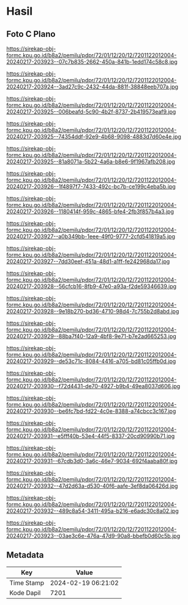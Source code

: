 # Hasil

## Foto C Plano

https://sirekap-obj-formc.kpu.go.id/b8a2/pemilu/pdpr/72/01/12/20/12/7201122012004-20240217-203923--07c7b835-2662-450a-841b-1edd174c58c8.jpg

https://sirekap-obj-formc.kpu.go.id/b8a2/pemilu/pdpr/72/01/12/20/12/7201122012004-20240217-203924--3ad27c9c-2432-44da-881f-38848eeb707a.jpg

https://sirekap-obj-formc.kpu.go.id/b8a2/pemilu/pdpr/72/01/12/20/12/7201122012004-20240217-203925--006beafd-5c90-4b2f-8737-2b419573eaf9.jpg

https://sirekap-obj-formc.kpu.go.id/b8a2/pemilu/pdpr/72/01/12/20/12/7201122012004-20240217-203925--74354ddf-92e9-4b68-9098-4883d7d60e4e.jpg

https://sirekap-obj-formc.kpu.go.id/b8a2/pemilu/pdpr/72/01/12/20/12/7201122012004-20240217-203925--81a8071a-5b22-4a6a-b8e6-9f1967afb208.jpg

https://sirekap-obj-formc.kpu.go.id/b8a2/pemilu/pdpr/72/01/12/20/12/7201122012004-20240217-203926--1f4897f7-7433-492c-bc7b-ce199c4eba5b.jpg

https://sirekap-obj-formc.kpu.go.id/b8a2/pemilu/pdpr/72/01/12/20/12/7201122012004-20240217-203926--1180414f-959c-4865-bfe4-2fb3f857b4a3.jpg

https://sirekap-obj-formc.kpu.go.id/b8a2/pemilu/pdpr/72/01/12/20/12/7201122012004-20240217-203927--a0b349bb-1eee-49f0-9777-2cfd541819a5.jpg

https://sirekap-obj-formc.kpu.go.id/b8a2/pemilu/pdpr/72/01/12/20/12/7201122012004-20240217-203927--7dd30eef-451a-48d1-a1ff-fe242968da17.jpg

https://sirekap-obj-formc.kpu.go.id/b8a2/pemilu/pdpr/72/01/12/20/12/7201122012004-20240217-203928--56cfcb16-8fb9-47e0-a93a-f2de59346639.jpg

https://sirekap-obj-formc.kpu.go.id/b8a2/pemilu/pdpr/72/01/12/20/12/7201122012004-20240217-203928--9e18b270-bd36-4710-98d4-7c755b2d8abd.jpg

https://sirekap-obj-formc.kpu.go.id/b8a2/pemilu/pdpr/72/01/12/20/12/7201122012004-20240217-203929--88ba7f40-12a9-4bf8-9e71-b7e2ad665253.jpg

https://sirekap-obj-formc.kpu.go.id/b8a2/pemilu/pdpr/72/01/12/20/12/7201122012004-20240217-203929--de53c71c-8084-4416-a705-bd81c05ffb0d.jpg

https://sirekap-obj-formc.kpu.go.id/b8a2/pemilu/pdpr/72/01/12/20/12/7201122012004-20240217-203930--f72d4431-de70-4927-b9b4-49ea8037d606.jpg

https://sirekap-obj-formc.kpu.go.id/b8a2/pemilu/pdpr/72/01/12/20/12/7201122012004-20240217-203930--be6fc7bd-fd22-4c0e-8388-a74cbcc3c167.jpg

https://sirekap-obj-formc.kpu.go.id/b8a2/pemilu/pdpr/72/01/12/20/12/7201122012004-20240217-203931--e5fff40b-53e4-44f5-8337-20cd90990b71.jpg

https://sirekap-obj-formc.kpu.go.id/b8a2/pemilu/pdpr/72/01/12/20/12/7201122012004-20240217-203931--67cdb3d0-3a6c-46e7-9034-692f4aaba80f.jpg

https://sirekap-obj-formc.kpu.go.id/b8a2/pemilu/pdpr/72/01/12/20/12/7201122012004-20240217-203932--47d2d63a-d530-40f6-aafe-3ef8da06426d.jpg

https://sirekap-obj-formc.kpu.go.id/b8a2/pemilu/pdpr/72/01/12/20/12/7201122012004-20240217-203932--489c8a54-3411-495a-b216-e6adc30c8a02.jpg

https://sirekap-obj-formc.kpu.go.id/b8a2/pemilu/pdpr/72/01/12/20/12/7201122012004-20240217-203923--03ae3c6e-476a-47d9-90a8-bbefb0d60c5b.jpg


## Metadata

| Key        | Value               |
| ---------- | ------------------- |
| Time Stamp | 2024-02-19 06:21:02 |
| Kode Dapil | 7201                |



